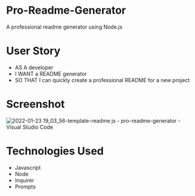 # Pro-Readme-Generator
A professional readme generator using Node.js

# User Story
- AS A developer
- I WANT a README generator
- SO THAT I can quickly create a professional README for a new project

# Screenshot
![2022-01-23 19_03_56-template-readme js - pro-readme-generator - Visual Studio Code](https://user-images.githubusercontent.com/17996569/150715373-083917c5-0490-4f9e-9595-f7e618f13ebf.png)

# Technologies Used
- Javascript
- Node
- Inquirer
- Prompts
